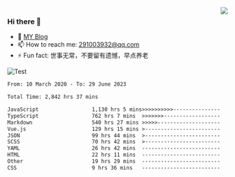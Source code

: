 <img align='right' src='https://github-readme-stats.vercel.app/api?username=niaogege&show_icons=true&theme=radical'/>

### Hi there 👋

- 🌱 [MY Blog](https://bythewayer.com/)
- 📫 How to reach me: 291003932@qq.com
- ⚡ Fun fact:  世事无常，不要留有遗憾，早点养老

![Test](https://github-readme-stats.vercel.app/api/top-langs/?username=niaogege&layout=compact)

<!--START_SECTION:waka-->

```txt
From: 10 March 2020 - To: 29 June 2023

Total Time: 2,842 hrs 37 mins

JavaScript                 1,130 hrs 5 mins>>>>>>>>>>---------------   39.76 %
TypeScript                 762 hrs 7 mins  >>>>>>>------------------   26.81 %
Markdown                   540 hrs 27 mins >>>>>--------------------   19.01 %
Vue.js                     129 hrs 15 mins >------------------------   04.55 %
JSON                       99 hrs 44 mins  >------------------------   03.51 %
SCSS                       70 hrs 42 mins  >------------------------   02.49 %
YAML                       26 hrs 42 mins  -------------------------   00.94 %
HTML                       22 hrs 11 mins  -------------------------   00.78 %
Other                      19 hrs 29 mins  -------------------------   00.69 %
CSS                        9 hrs 36 mins   -------------------------   00.34 %
```

<!--END_SECTION:waka-->
